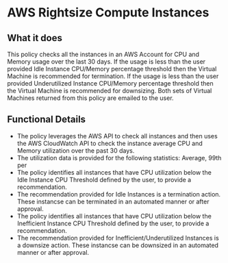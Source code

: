 # AWS Rightsize Compute Instances

## What it does

This policy checks all the instances in an AWS Account for CPU and Memory usage over the last 30 days. If the usage is less than the user provided Idle Instance CPU/Memory percentage threshold then the Virtual Machine is recommended for termination. If the usage is less than the user provided Underutilized Instance CPU/Memory percentage threshold then the Virtual Machine is recommended for downsizing. Both sets of Virtual Machines returned from this policy are emailed to the user.

## Functional Details

- The policy leverages the AWS API to check all instances and then uses the AWS CloudWatch API to check the instance average CPU and Memory utilization over the past 30 days.
- The utilization data is provided for the following statistics: Average, 99th per
- The policy identifies all instances that have CPU utilization below the Idle Instance CPU Threshold defined by the user, to provide a recommendation.
- The recommendation provided for Idle Instances is a termination action. These instancse can be terminated in an automated manner or after approval.
- The policy identifies all instances that have CPU utilization below the Inefficient Instance CPU Threshold defined by the user, to provide a recommendation.
- The recommendation provided for Inefficient/Underutilized Instances is a downsize action. These instancse can be downsized in an automated manner or after approval.

